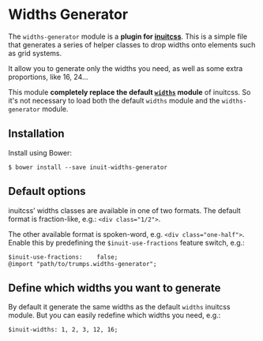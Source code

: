 # Widths Generator

The `widths-generator` module is a **plugin for [inuitcss](http://inuitcss.com/)**.
This is a simple file that generates a series of helper classes to drop widths onto
elements such as grid systems.

It allow you to generate only the widths you need, as well as some extra proportions, like 16, 24...

This module **completely replace the default [`widths`](https://github.com/inuitcss/trumps.widths)
module** of inuitcss. So it's not necessary to load both the default `widths` module
and the `widths-generator` module.


## Installation

Install using Bower:

    $ bower install --save inuit-widths-generator


## Default options

inuitcss’ widths classes are available in one of two formats. The default format
is fraction-like, e.g.: `<div class="1/2">`.

The other available format is spoken-word, e.g. `<div class="one-half">`. Enable
this by predefining the `$inuit-use-fractions` feature switch, e.g.:

    $inuit-use-fractions:    false;
    @import "path/to/trumps.widths-generator";


## Define which widths you want to generate

By default it generate the same widths as the default `widths` inuitcss module.
But you can easily redefine which widths you need, e.g.: 

    $inuit-widths: 1, 2, 3, 12, 16;
